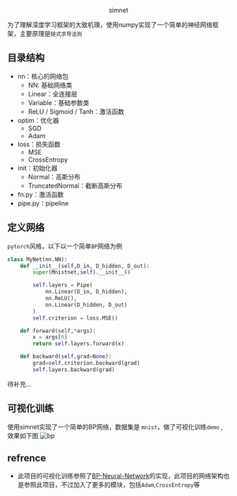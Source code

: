 <p align="center">simnet</p>

为了理解深度学习框架的大致机理，使用numpy实现了一个简单的神经网络框架，主要原理是`链式求导法则`

## 目录结构
- nn：核心的网络包
    - NN: 基础网络类
    - Linear：全连接层
    - Variable：基础参数类
    - ReLU / Sigmoid / Tanh：激活函数
- optim：优化器
    - SGD
    - Adam
- loss：损失函数
    - MSE
    - CrossEntropy
- init：初始化器
    - Normal：高斯分布
    - TruncatedNormal：截断高斯分布
- fn.py：激活函数
- pipe.py：pipeline

## 定义网络
`pytorch`风格，以下以一个简单`BP`网络为例
```python
class MyNet(nn.NN):
    def __init__(self,D_in, D_hidden, D_out):
        super(Mnistnet,self).__init__()

        self.layers = Pipe(
            nn.Linear(D_in, D_hidden),
            nn.ReLU(),
            nn.Linear(D_hidden, D_out)
        )
        self.criterion = loss.MSE()

    def forward(self,*args):
        x = args[0]
        return self.layers.forward(x)

    def backward(self,grad=None):
        grad=self.criterion.backward(grad)
        self.layers.backward(grad)
```

待补充...

## 可视化训练
使用simnet实现了一个简单的BP网络，数据集是 `mnist`，做了可视化训练`demo` , 效果如下图
![bp]()

## refrence
- 此项目的可视化训练参照了[BP-Neural-Network](https://github.com/guyuchao/BP-Neural-Network)的实现，此项目的网络架构也是参照此项目，不过加入了更多的模块，包括`Adam`,`CrossEntropy`等
